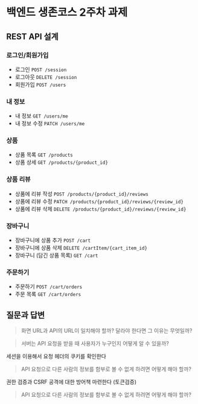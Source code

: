 # 백엔드 생존코스 2주차 과제

## REST API 설계

### 로그인/회원가입

- 로그인 `POST /session`
- 로그아웃 `DELETE /session`
- 회원가입 `POST /users`

### 내 정보

- 내 정보 `GET /users/me`
- 내 정보 수정 `PATCH /users/me`

### 상품

- 상품 목록 `GET /products`
- 상품 상세 `GET /products/{product_id}`

### 상품 리뷰

- 상품에 리뷰 작성 `POST /products/{product_id}/reviews`
- 상품에 리뷰 수정 `PATCH /products/{product_id}/reviews/{review_id}`
- 상품에 리뷰 삭제 `DELETE /products/{product_id}/reviews/{review_id}`

### 장바구니

- 장바구니에 상품 추가 `POST /cart`
- 장바구니에 상품 삭제 `DELETE /cartItem/{cart_item_id}`
- 장바구니 (담긴 상품 목록) `GET /cart`

### 주문하기

- 주문하기 `POST /cart/orders`
- 주문 목록 `GET /cart/orders`

## 질문과 답변

> 화면 URL과 API의 URL이 일치해야 할까? 달라야 한다면 그 이유는 무엇일까?

> 서버는 API 요청을 받을 때 사용자가 누구인지 어떻게 알 수 있을까?

세션을 이용해서 요청 헤더의 쿠키를 확인한다

> API 요청으로 다른 사람의 정보를 함부로 볼 수 없게 하려면 어떻게 해야 할까?

권한 검증과 CSRF 공격에 대한 방어책 마련한다 (토큰검증)
> API 요청으로 다른 사람의 정보를 함부로 볼 수 없게 하려면 어떻게 해야 할까?
